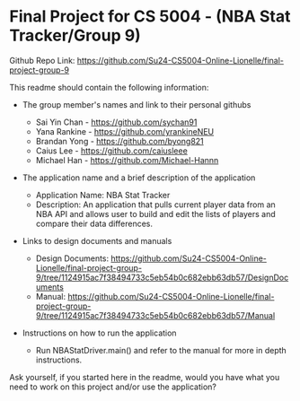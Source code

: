 # Final Project for CS 5004 - (NBA Stat Tracker/Group 9)

Github Repo Link: https://github.com/Su24-CS5004-Online-Lionelle/final-project-group-9

This readme should contain the following information: 

* The group member's names and link to their personal githubs
  * Sai Yin Chan - https://github.com/sychan91
  * Yana Rankine - https://github.com/yrankineNEU
  * Brandan Yong - https://github.com/byong821
  * Caius Lee - https://github.com/caiusleee
  * Michael Han - https://github.com/Michael-Hannn
  
* The application name and a brief description of the application
  * Application Name: NBA Stat Tracker
  * Description: An application that pulls current player data from an NBA API and allows user to build and edit the lists of players and compare their data differences.
  
* Links to design documents and manuals
  * Design Documents:  https://github.com/Su24-CS5004-Online-Lionelle/final-project-group-9/tree/1124915ac7f38494733c5eb54b0c682ebb63db57/DesignDocuments
  * Manual: https://github.com/Su24-CS5004-Online-Lionelle/final-project-group-9/tree/1124915ac7f38494733c5eb54b0c682ebb63db57/Manual
  
* Instructions on how to run the application
  * Run NBAStatDriver.main() and refer to the manual for more in depth instructions.

Ask yourself, if you started here in the readme, would you have what you need to work on this project and/or use the application?
